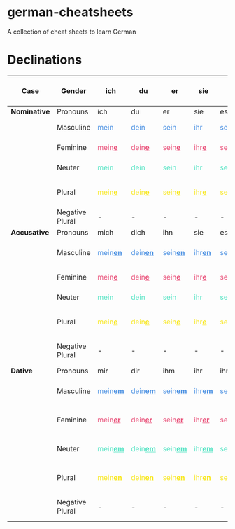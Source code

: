 # german-cheatsheets
A collection of cheat sheets to learn German

# Declinations
<style>
blue { color: #4A90E2 }
red { color: #E94E77 }
green { color: #50E3C2 }
yellow { color: #F8E71C }
</style>

| **Case**       | **Gender**       | **ich**        | **du**         | **er**          | **sie**         | **es**          | **wir**        | **ihr**        | **sie**        | **Sie**        | **Adjective: Bestimmte Artikel** | **Adjective: Unbestimmte Artikel** | **Adjective: Ohne Artikel** |
|----------------|------------------|----------------|----------------|-----------------|-----------------|-----------------|----------------|----------------|----------------|----------------|----------------------|--------------------------|----------------------------|
| **Nominative** | Pronouns         | ich            | du             | er              | sie             | es              | wir            | ihr            | sie            | Sie            | -                    | -                        | -                          |
|                | Masculine        | <blue>mein</blue>           | <blue>dein</blue>           | <blue>sein</blue>            | <blue>ihr</blue>             | <blue>sein</blue>            | <blue>unser</blue>          | <blue>euer</blue>           | <blue>ihr</blue>            | <blue>Ihr</blue>            | <blue>der grosse Mann</blue>      | <blue>ein gross<u><b>er</u></b> Mann</blue>         | <blue>gross<u><b>er</u></b> Mann</blue>               |
|                | Feminine         | <red>mein<u><b>e</u></b></red>   | <red>dein<u><b>e</u></b></red>   | <red>sein<u><b>e</u></b></red>    | <red>ihr<u><b>e</u></b></red>     | <red>sein<u><b>e</u></b></red>    | <red>unser<u><b>e</u></b></red>  | <red>euer<u><b>e</u></b></red>   | <red>ihr<u><b>e</u></b></red>    | <red>Ihr<u><b>e</u></b></red>    | <red>die gross<u><b>e</u></b> Frau</red>      | <red>eine gross<u><b>e</u></b> Frau</red>         | <red>gross<u><b>e</u></b> Frau</red>               |
|                | Neuter           | <green>mein</green>           | <green>dein</green>           | <green>sein</green>            | <green>ihr</green>             | <green>sein</green>            | <green>unser</green>          | <green>euer</green>           | <green>ihr</green>            | <green>Ihr</green>            | <green>das gross<u><b>e</u></b> Auto</green>      | <green>ein gross<u><b>es</u></b> Auto</green>         | <green>gross<u><b>es</u></b> Auto</green>              |
|                | Plural           | <yellow>mein<u><b>e</u></b></yellow>   | <yellow>dein<u><b>e</u></yellow>   | <yellow>sein<u><b>e</u></yellow>    | <yellow>ihr<u><b>e</u></yellow>     | <yellow>sein<u><b>e</u></yellow>    | <yellow>unser<u><b>e</u></yellow>  | <yellow>euer<u><b>e</u></yellow>   | <yellow>ihr<u><b>e</u></yellow>    | <yellow>Ihr<u><b>e</u></yellow>    | <yellow>die gross<u><b>en</b></u> Freunde</yellow>  | <yellow>keine gross<u><b>en</b></u> Freunde</yellow>    | <yellow>gross<u><b>e</b></u> Freunde</yellow>|
|                | Negative Plural  | -              | -              | -               | -               | -               | -              | -              | -              | -              | -                    | <yellow>keine gross<u><b>en</u> </yellow>    | <yellow>gross<u><b>en</b></u> Freunde</yellow>           |
| **Accusative** | Pronouns         | mich           | dich           | ihn             | sie             | es              | uns            | euch           | sie            | Sie            | -                    | -                        | -                          |
|                | Masculine        | <blue>mein<u><b>en</u></blue>  | <blue>dein<u><b>en</u></blue>  | <blue>sein<u><b>en</u></blue>   | <blue>ihr<u><b>en</u></blue>    | <blue>sein<u><b>en</u></blue>   | <blue>unser<u><b>en</u></blue> | <blue>euer<u><b>en</u></blue>  | <blue>ihr<u><b>en</u></blue>   | <blue>Ihr<u><b>en</u></blue>   | <blue>den gross<u><b>en</b></u> Mann</blue>      | <blue>einen gross<u><b>en</b></u> Mann</blue>       | <blue>gross<u><b>en</b></u> Mann</blue>              |
|                | Feminine         | <red>mein<u><b>e</u></red>   | <red>dein<u><b>e</u></red>   | <red>sein<u><b>e</u></red>    | <red>ihr<u><b>e</u></red>     | <red>sein<u><b>e</u></red>    | <red>unser<u><b>e</u></red>  | <red>euer<u><b>e</u></red>   | <red>ihr<u><b>e</u></red>    | <red>Ihr<u><b>e</u></red>    | <red>die gross<u><b>e</b></u> Frau</red>      | <red>eine gross<u><b>e</b></u> Frau</red>         | <red>gross<u><b>e</b></u> Frau</red>               |
|                | Neuter           | <green>mein</green>           | <green>dein</green>           | <green>sein</green>            | <green>ihr</green>             | <green>sein</green>            | <green>unser</green>          | <green>euer</green>           | <green>ihr</green>            | <green>Ihr</green>            | <green>das gross<u><b>e</b></u> Auto</green>      | <green>ein gross<u><b>es</b></u> Auto</green>         | <green>gross<u><b>es</b></u> Auto</green>              |
|                | Plural           | <yellow>mein<u><b>e</u></yellow>   | <yellow>dein<u><b>e</u></yellow>   | <yellow>sein<u><b>e</u></yellow>    | <yellow>ihr<u><b>e</u></yellow>     | <yellow>sein<u><b>e</u></yellow>    | <yellow>unser<u><b>e</u></yellow>  | <yellow>euer<u><b>e</u></yellow>   | <yellow>ihr<u><b>e</u></yellow>    | <yellow>Ihr<u><b>e</u></yellow>    | <yellow>die gross<u><b>en</b></u> Freunde</yellow>  | <yellow>keine gross<u><b>en</b></u> Freunde</yellow>    | <yellow>gross<u><b>e</b></u> Freunde</yellow>            |
|                | Negative Plural  | -              | -              | -               | -               | -               | -              | -              | -              | -              | -                    | <yellow>keine gross<u><b>en</b></u> Freunde</yellow>    | <yellow>gross<u><b>en</b></u> Freunde</yellow>           |
| **Dative**    | Pronouns          | mir            | dir            | ihm             | ihr             | ihm             | uns            | euch           | ihnen          | Ihnen          | -                    | -                        | -                          |
|                | Masculine        | <blue>mein<u><b>em</u></blue>  | <blue>dein<u><b>em</u></blue>  | <blue>sein<u><b>em</u></blue>   | <blue>ihr<u><b>em</u></blue>    | <blue>sein<u><b>em</u></blue>   | <blue>unser<u><b>em</u></blue> | <blue>euer<u><b>em</u></blue>  | <blue>ihr<u><b>em</u></blue>   | <blue>Ihr<u><b>em</u></blue>   | <blue>dem gross<u><b>en</b></u> Mann</blue>      | <blue>einem gross<u><b>en</b></u> Mann</blue>       | <blue>gross<u><b>em</b></u> Mann</blue>              |
|                | Feminine         | <red>mein<u><b>er</u></red>  | <red>dein<u><b>er</u></red>  | <red>sein<u><b>er</u></red>   | <red>ihr<u><b>er</u></red>    | <red>sein<u><b>er</u></red>   | <red>unser<u><b>er</u></red> | <red>euer<u><b>er</u></red>  | <red>ihr<u><b>er</u></red>   | <red>Ihr<u><b>er</u></red>   | <red>der gross<u><b>en</b></u> Frau</red>      | <red>einer gross<u><b>en</b></u> Frau</red>       | <red>gross<u><b>er</b></u> Frau</red>              |
|                | Neuter           | <green>mein<u><b>em</u></green>  | <green>dein<u><b>em</u></green>  | <green>sein<u><b>em</u></green>   | <green>ihr<u><b>em</u></green>    | <green>sein<u><b>em</u></green>   | <green>unser<u><b>em</u></green> | <green>euer<u><b>em</u></green>  | <green>ihr<u><b>em</u></green>   | <green>Ihr<u><b>em</u></green>   | <green>dem gross<u><b>en</b></u> Auto</green>      | <green>einem gross<u><b>en</b></u> Auto</green>       | <green>gross<u><b>em</b></u> Auto</green>              |
|                | Plural           | <yellow>mein<u><b>en</u></yellow>  | <yellow>dein<u><b>en</u></yellow>  | <yellow>sein<u><b>en</u></yellow>   | <yellow>ihr<u><b>en</u></yellow>    | <yellow>sein<u><b>en</u></yellow>   | <yellow>unser<u><b>en</yellow> | <yellow>euer<u><b>en</yellow>  | <yellow>ihr<u><b>en</yellow>   | <yellow>Ihr<u><b>en</yellow>   | <yellow>den gross<u><b>en</b></u> Freunden</yellow>  | <yellow>keinen gross<u><b>en</b></u> Freunden</yellow>  | <yellow>gross<u><b>en</b></u> Freunden</yellow>          |
|                | Negative Plural  | -              | -              | -               | -               | -               | -              | -              | -              | -              | -                    | <yellow>keinen gross<u><b>en</b></u> Freunden</yellow>  | <yellow>gross<u><b>en</u></b> Freunden</yellow>          |